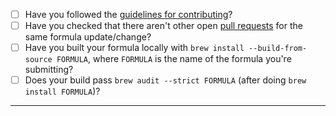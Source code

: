 - [ ] Have you followed the [guidelines for contributing](https://github.com/brewsci/homebrew-base/blob/master/CONTRIBUTING.md)?
- [ ] Have you checked that there aren't other open [pull requests](https://github.com/brewsci/homebrew-base/pulls) for the same formula update/change?
- [ ] Have you built your formula locally with `brew install --build-from-source FORMULA`, where `FORMULA` is the name of the formula you're submitting?
- [ ] Does your build pass `brew audit --strict FORMULA` (after doing `brew install FORMULA`)?

-----
